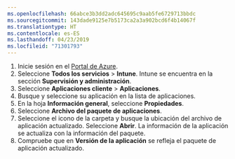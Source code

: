 ```yaml
---
ms.openlocfilehash: 66abce3b3dd2adc645695c9aab5fe6729713bbdc
ms.sourcegitcommit: 143dade9125e7b5173ca2a3a902bcd6f4b14067f
ms.translationtype: HT
ms.contentlocale: es-ES
ms.lasthandoff: 04/23/2019
ms.locfileid: "71301793"
---
```


1. Inicie sesión en el [Portal de Azure](https://portal.azure.com).  
2. Seleccione **Todos los servicios** > **Intune**. Intune se encuentra en la sección **Supervisión y administración**.  
3. Seleccione **Aplicaciones cliente** > **Aplicaciones**.
4. Busque y seleccione su aplicación en la lista de aplicaciones.  
5. En la hoja **Información general**, seleccione **Propiedades**.  
6. Seleccione **Archivo del paquete de aplicaciones**.  
7. Seleccione el icono de la carpeta y busque la ubicación del archivo de aplicación actualizado. Seleccione **Abrir**. La información de la aplicación se actualiza con la información del paquete.  
8. Compruebe que en **Versión de la aplicación** se refleja el paquete de aplicación actualizado.  
